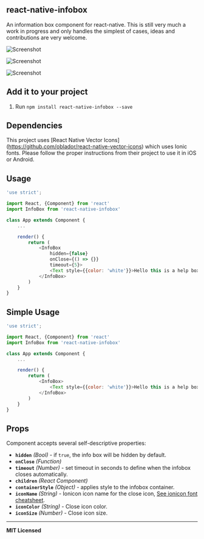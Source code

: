 ## react-native-infobox

An information box component for react-native. This is still very much a work
in progress and only handles the simplest of cases, ideas and
contributions are very welcome.

![Screenshot](https://github.com/abologna-r7/react-native-infobox/blob/master/info-example.png?raw=true)

![Screenshot](https://github.com/abologna-r7/react-native-infobox/blob/master/warning-example.png?raw=true)

![Screenshot](https://github.com/abologna-r7/react-native-infobox/blob/master/error-example.png?raw=true)

## Add it to your project
1. Run `npm install react-native-infobox --save`

## Dependencies
This project uses [React Native Vector Icons] (https://github.com/oblador/react-native-vector-icons) which uses Ionic fonts. Please follow the proper instructions from their project to use it in iOS or Android.

## Usage
```javascript
'use strict';

import React, {Component} from 'react'
import InfoBox from 'react-native-infobox'

class App extends Component {
	...

	render() {
		return (
			<InfoBox
				hidden={false}
				onClose={() => {}}
				timeout={5}>
				<Text style={{color: 'white'}}>Hello this is a help box.</Text>
			</InfoBox>
		)
	}
}
```

## Simple Usage
```javascript
'use strict';

import React, {Component} from 'react'
import InfoBox from 'react-native-infobox'

class App extends Component {
	...

	render() {
		return (
			<InfoBox>
				<Text style={{color: 'white'}}>Hello this is a help box.</Text>
			</InfoBox>
		)
	}
}
```

## Props
Component accepts several self-descriptive properties:

- **`hidden`** _(Bool)_ - if `true`, the info box will be hidden by default.
- **`onClose`** _(Function)_
- **`timeout`** _(Number)_ - set timeout in seconds to define when the infobox closes automatically.
- **`children`** _(React Component)_
- **`containerStyle`** _(Object)_ - applies style to the infobox container.
- **`iconName`** _(String)_ - Ionicon icon name for the close icon, [See ionicon font cheatsheet](https://cdn.rawgit.com/driftyco/ionicons/3.0/cheatsheet.html).
- **`iconColor`** _(String)_ - Close icon color.
- **`iconSize`** _(Number)_ - Close icon size.

---

**MIT Licensed**
